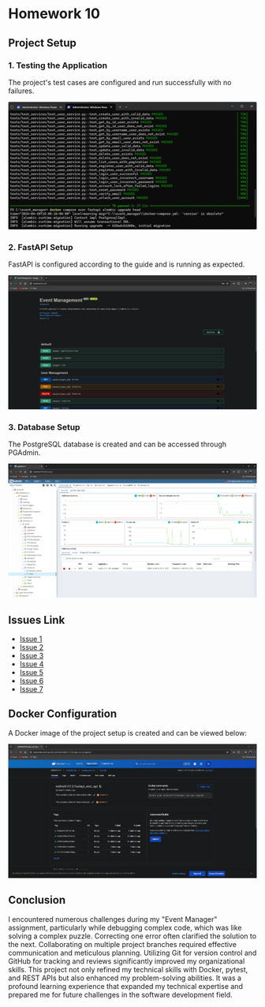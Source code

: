 # Homework 10

## Project Setup

### 1. Testing the Application

The project's test cases are configured and run successfully with no failures.

![Setup](images/setup.png)

### 2. FastAPI Setup

FastAPI is configured according to the guide and is running as expected.

![FastAPI](images/fastapi.png)

### 3. Database Setup

The PostgreSQL database is created and can be accessed through PGAdmin.

![Database](images/db.png)

## Issues Link

- [Issue 1](https://github.com/NidhishVyas/event_manager/pull/1)
- [Issue 2](https://github.com/NidhishVyas/event_manager/pull/2)
- [Issue 3](https://github.com/NidhishVyas/event_manager/pull/3)
- [Issue 4](https://github.com/NidhishVyas/event_manager/pull/4)
- [Issue 5](https://github.com/NidhishVyas/event_manager/pull/5)
- [Issue 6](https://github.com/NidhishVyas/event_manager/pull/6)
- [Issue 7](https://github.com/NidhishVyas/event_manager/pull/7)

## Docker Configuration

A Docker image of the project setup is created and can be viewed below:

![Docker](images/docker.png)

## Conclusion

I encountered numerous challenges during my "Event Manager" assignment, particularly while debugging complex code, which was like solving a complex puzzle. Correcting one error often clarified the solution to the next. Collaborating on multiple project branches required effective communication and meticulous planning. Utilizing Git for version control and GitHub for tracking and reviews significantly improved my organizational skills. This project not only refined my technical skills with Docker, pytest, and REST APIs but also enhanced my problem-solving abilities. It was a profound learning experience that expanded my technical expertise and prepared me for future challenges in the software development field.
